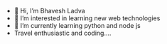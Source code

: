 - 👋 Hi, I’m Bhavesh Ladva
- 👀 I’m interested in learning new web technologies
- 🌱 I’m currently learning python and node js
- Travel enthusiastic and coding.... 

<!---
bhaveshladva/bhaveshladva is a ✨ special ✨ repository because its `README.md` (this file) appears on your GitHub profile.
You can click the Preview link to take a look at your changes.
--->
